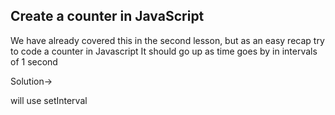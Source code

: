 ## Create a counter in JavaScript

We have already covered this in the second lesson, but as an easy recap try to code a counter in Javascript
It should go up as time goes by in intervals of 1 second

Solution->

will use setInterval